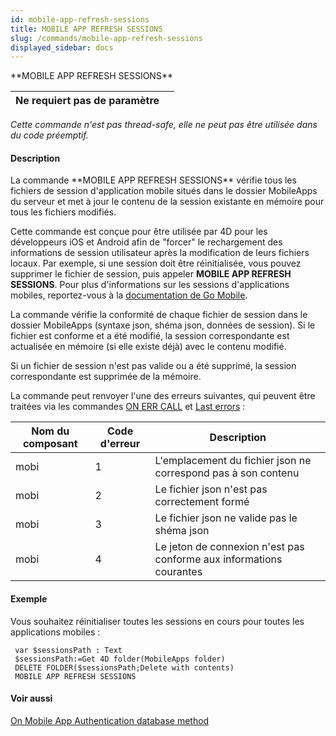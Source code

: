 ```yaml
---
id: mobile-app-refresh-sessions
title: MOBILE APP REFRESH SESSIONS
slug: /commands/mobile-app-refresh-sessions
displayed_sidebar: docs
---
```


<!--REF #_command_.MOBILE APP REFRESH SESSIONS.Syntax-->**MOBILE APP REFRESH SESSIONS**<!-- END REF-->
<!--REF #_command_.MOBILE APP REFRESH SESSIONS.Params-->
| Ne requiert pas de paramètre |  |
| --- | --- |

<!-- END REF-->

*Cette commande n'est pas thread-safe, elle ne peut pas être utilisée dans du code préemptif.*


#### Description 

<!--REF #_command_.MOBILE APP REFRESH SESSIONS.Summary-->La commande **MOBILE APP REFRESH SESSIONS** vérifie tous les fichiers de session d'application mobile situés dans le dossier MobileApps du serveur et met à jour le contenu de la session existante en mémoire pour tous les fichiers modifiés.<!-- END REF-->

Cette commande est conçue pour être utilisée par 4D pour les développeurs iOS et Android afin de "forcer" le rechargement des informations de session utilisateur après la modification de leurs fichiers locaux. Par exemple, si une session doit être réinitialisée, vous pouvez supprimer le fichier de session, puis appeler **MOBILE APP REFRESH SESSIONS**. Pour plus d'informations sur les sessions d'applications mobiles, reportez-vous à la [documentation de Go Mobile](https://developer.4d.com/go-mobile/fr/).

La commande vérifie la conformité de chaque fichier de session dans le dossier MobileApps (syntaxe json, shéma json, données de session). Si le fichier est conforme et a été modifié, la session correspondante est actualisée en mémoire (si elle existe déjà) avec le contenu modifié.

Si un fichier de session n'est pas valide ou a été supprimé, la session correspondante est supprimée de la mémoire.

La commande peut renvoyer l'une des erreurs suivantes, qui peuvent être traitées via les commandes [ON ERR CALL](on-err-call.md) et [Last errors](last-errors.md)  :

| **Nom du composant** | **Code d'erreur** | **Description**                                                     |
| -------------------- | ----------------- | ------------------------------------------------------------------- |
| mobi                 | 1                 | L'emplacement du fichier json ne correspond pas à son contenu       |
| mobi                 | 2                 | Le fichier json n'est pas correctement formé                        |
| mobi                 | 3                 | Le fichier json ne valide pas le shéma json                         |
| mobi                 | 4                 | Le jeton de connexion n'est pas conforme aux informations courantes |

#### Exemple 

Vous souhaitez réinitialiser toutes les sessions en cours pour toutes les applications mobiles :

```4d
 var $sessionsPath : Text
 $sessionsPath:=Get 4D folder(MobileApps folder)
 DELETE FOLDER($sessionsPath;Delete with contents)
 MOBILE APP REFRESH SESSIONS
```

#### Voir aussi 

[On Mobile App Authentication database method](on-mobile-app-authentication-database-method.md)  